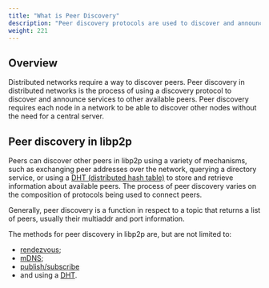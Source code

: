 ```yaml
---
title: "What is Peer Discovery"
description: "Peer discovery protocols are used to discover and announce services to other peers."
weight: 221
---
```


## Overview

Distributed networks require a way to discover peers. Peer discovery in distributed networks
is the process of using a discovery protocol to discover and announce services to other
available peers. Peer discovery requires each node in a network to be able to discover other
nodes without the need for a central server.

## Peer discovery in libp2p

Peers can discover other peers in libp2p using a variety of mechanisms, such as
exchanging peer addresses over the network, querying a directory service, or using a
[DHT (distributed hash table)](../fundamentals/dht) to store and retrieve information about
available peers. The process of peer discovery varies on the composition of protocols being
used to connect peers.

Generally, peer discovery is a function in respect to a topic that returns a list of
peers, usually their multiaddr and port information.

The methods for peer discovery in libp2p are, but are not limited to:

- [rendezvous](rendezvous);
- [mDNS](mdns);
- [publish/subscribe](../pubsub/overview.md)
- and using a [DHT](../../concepts/introduction/protocols/dht.md).
